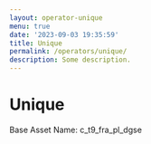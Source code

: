 ```yaml
---
layout: operator-unique
menu: true
date: '2023-09-03 19:35:59'
title: Unique
permalink: /operators/unique/
description: Some description.
---
```


# Unique

Base Asset Name: c_t9_fra_pl_dgse